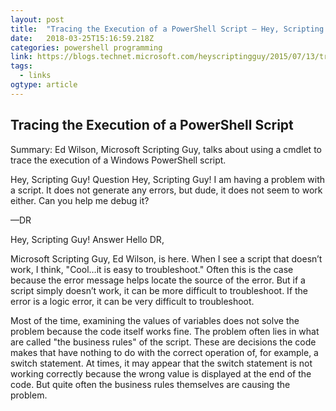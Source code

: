 ```yaml
---
layout: post 
title:  "Tracing the Execution of a PowerShell Script – Hey, Scripting Guy! Blog" 
date:   2018-03-25T15:16:59.218Z 
categories: powershell programming
link: https://blogs.technet.microsoft.com/heyscriptingguy/2015/07/13/tracing-the-execution-of-a-powershell-script/ 
tags:
  - links
ogtype: article 
---
```



## Tracing the Execution of a PowerShell Script
Summary: Ed Wilson, Microsoft Scripting Guy, talks about using a cmdlet to trace the execution of a Windows PowerShell script.

Hey, Scripting Guy! Question Hey, Scripting Guy! I am having a problem with a script. It does not generate any errors, but dude, it does not seem to work either. Can you help me debug it?

—DR

Hey, Scripting Guy! Answer Hello DR,

Microsoft Scripting Guy, Ed Wilson, is here. When I see a script that doesn’t work, I think, "Cool…it is easy to troubleshoot." Often this is the case because the error message helps locate the source of the error. But if a script simply doesn’t work, it can be more difficult to troubleshoot. If the error is a logic error, it can be very difficult to troubleshoot.

Most of the time, examining the values of variables does not solve the problem because the code itself works fine. The problem often lies in what are called "the business rules" of the script. These are decisions the code makes that have nothing to do with the correct operation of, for example, a switch statement. At times, it may appear that the switch statement is not working correctly because the wrong value is displayed at the end of the code. But quite often the business rules themselves are causing the problem.

